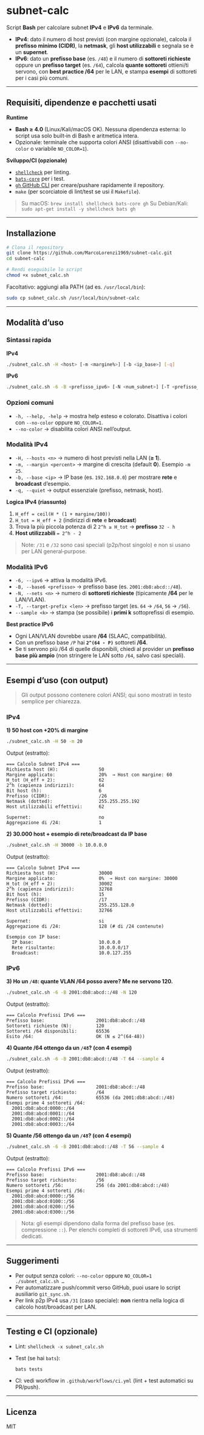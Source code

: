 # subnet-calc

Script **Bash** per calcolare subnet **IPv4** e **IPv6** da terminale.

* **IPv4**: dato il numero di host previsti (con margine opzionale), calcola il **prefisso minimo (CIDR)**, la **netmask**, gli **host utilizzabili** e segnala se è un **supernet**.
* **IPv6**: dato un **prefisso base** (es. `/48`) e il numero di **sottoreti richieste** oppure un **prefisso target** (es. `/64`), calcola **quante sottoreti** ottieni/ti servono, con **best practice /64** per le LAN, e stampa **esempi** di sottoreti per i casi più comuni.

---

## Requisiti, dipendenze e pacchetti usati

**Runtime**

* **Bash ≥ 4.0** (Linux/Kali/macOS OK). Nessuna dipendenza esterna: lo script usa solo built‑in di Bash e aritmetica intera.
* Opzionale: terminale che supporta colori ANSI (disattivabili con `--no-color` o variabile `NO_COLOR=1`).

**Sviluppo/CI (opzionale)**

* [`shellcheck`](https://www.shellcheck.net/) per linting.
* [`bats-core`](https://github.com/bats-core/bats-core) per i test.
* [`gh` GitHub CLI](https://cli.github.com/) per creare/pushare rapidamente il repository.
* `make` (per scorciatoie di lint/test se usi il `Makefile`).

> Su macOS: `brew install shellcheck bats-core gh`
> Su Debian/Kali: `sudo apt-get install -y shellcheck bats gh`

---

## Installazione

```bash
# Clona il repository
git clone https://github.com/MarcoLorenzi1969/subnet-calc.git
cd subnet-calc

# Rendi eseguibile lo script
chmod +x subnet_calc.sh
```

Facoltativo: aggiungi alla PATH (ad es. `/usr/local/bin`):

```bash
sudo cp subnet_calc.sh /usr/local/bin/subnet-calc
```

---

## Modalità d’uso

### Sintassi rapida

**IPv4**

```bash
./subnet_calc.sh -H <host> [-m <margine%>] [-b <ip_base>] [-q]
```

**IPv6**

```bash
./subnet_calc.sh -6 -B <prefisso_ipv6> [-N <num_subnet>] [-T <prefisso_target>] [--sample <k>]
```

### Opzioni comuni

* `-h, --help, -help` → mostra help esteso e colorato.
  Disattiva i colori con `--no-color` oppure `NO_COLOR=1`.
* `--no-color` → disabilita colori ANSI nell’output.

### Modalità IPv4

* `-H, --hosts <n>` → numero di host previsti nella LAN (**≥ 1**).
* `-m, --margin <percent>` → margine di crescita (default **0**). Esempio `-m 25`.
* `-b, --base <ip>` → IP base (es. `192.168.0.0`) per mostrare **rete** e **broadcast** d’esempio.
* `-q, --quiet` → output essenziale (prefisso, netmask, host).

**Logica IPv4 (riassunto)**

1. `H_eff = ceil(H * (1 + margine/100))`
2. `H_tot = H_eff + 2` (indirizzi di **rete** e **broadcast**)
3. Trova la più piccola potenza di 2 `2^h ≥ H_tot` → **prefisso** `32 - h`
4. **Host utilizzabili** `= 2^h - 2`

> Note: `/31` e `/32` sono casi speciali (p2p/host singolo) e non si usano per LAN general‑purpose.

### Modalità IPv6

* `-6, --ipv6` → attiva la modalità IPv6.
* `-B, --base6 <prefisso>` → prefisso base (es. `2001:db8:abcd::/48`).
* `-N, --nets <n>` → numero di **sottoreti richieste** (tipicamente **/64** per le LAN/VLAN).
* `-T, --target-prefix <len>` → prefisso target (es. `64` → `/64`, `56` → `/56`).
* `--sample <k>` → stampa (se possibile) i **primi k** sottoprefissi di esempio.

**Best practice IPv6**

* Ogni LAN/VLAN dovrebbe usare **/64** (SLAAC, compatibilità).
* Con un prefisso base `/P` hai **`2^(64 - P)`** sottoreti **/64**.
* Se ti servono più /64 di quelle disponibili, chiedi al provider un **prefisso base più ampio** (non stringere le LAN sotto `/64`, salvo casi speciali).

---

## Esempi d’uso (con output)

> Gli output possono contenere colori ANSI; qui sono mostrati in testo semplice per chiarezza.

### IPv4

**1) 50 host con +20% di margine**

```bash
./subnet_calc.sh -H 50 -m 20
```

Output (estratto):

```
=== Calcolo Subnet IPv4 ===
Richiesta host (H):               50
Margine applicato:                20%  → Host con margine: 60
H_tot (H_eff + 2):                62
2^h (capienza indirizzi):         64
Bit host (h):                     6
Prefisso (CIDR):                  /26
Netmask (dotted):                 255.255.255.192
Host utilizzabili effettivi:      62

Supernet:                         no
Aggregazione di /24:              1
```

**2) 30.000 host + esempio di rete/broadcast da IP base**

```bash
./subnet_calc.sh -H 30000 -b 10.0.0.0
```

Output (estratto):

```
=== Calcolo Subnet IPv4 ===
Richiesta host (H):               30000
Margine applicato:                0%  → Host con margine: 30000
H_tot (H_eff + 2):                30002
2^h (capienza indirizzi):         32768
Bit host (h):                     15
Prefisso (CIDR):                  /17
Netmask (dotted):                 255.255.128.0
Host utilizzabili effettivi:      32766

Supernet:                         si
Aggregazione di /24:              128 (# di /24 contenute)

Esempio con IP base:
  IP base:                        10.0.0.0
  Rete risultante:                10.0.0.0/17
  Broadcast:                      10.0.127.255
```

### IPv6

**3) Ho un `/48`: quante VLAN /64 posso avere? Me ne servono 120.**

```bash
./subnet_calc.sh -6 -B 2001:db8:abcd::/48 -N 120
```

Output (estratto):

```
=== Calcolo Prefissi IPv6 ===
Prefisso base:                   2001:db8:abcd::/48
Sottoreti richieste (N):         120
Sottoreti /64 disponibili:       65536
Esito /64:                       OK (N ≤ 2^(64-48))
```

**4) Quante /64 ottengo da un `/48`? (con 4 esempi)**

```bash
./subnet_calc.sh -6 -B 2001:db8:abcd::/48 -T 64 --sample 4
```

Output (estratto):

```
=== Calcolo Prefissi IPv6 ===
Prefisso base:                   2001:db8:abcd::/48
Prefisso target richiesto:       /64
Numero sottoreti /64:            65536 (da 2001:db8:abcd::/48)
Esempi prime 4 sottoreti /64:
  2001:db8:abcd:0000::/64
  2001:db8:abcd:0001::/64
  2001:db8:abcd:0002::/64
  2001:db8:abcd:0003::/64
```

**5) Quante /56 ottengo da un `/48`? (con 4 esempi)**

```bash
./subnet_calc.sh -6 -B 2001:db8:abcd::/48 -T 56 --sample 4
```

Output (estratto):

```
=== Calcolo Prefissi IPv6 ===
Prefisso base:                   2001:db8:abcd::/48
Prefisso target richiesto:       /56
Numero sottoreti /56:            256 (da 2001:db8:abcd::/48)
Esempi prime 4 sottoreti /56:
  2001:db8:abcd:0000::/56
  2001:db8:abcd:0100::/56
  2001:db8:abcd:0200::/56
  2001:db8:abcd:0300::/56
```

> Nota: gli esempi dipendono dalla forma del prefisso base (es. compressione `::`). Per elenchi completi di sottoreti IPv6, usa strumenti dedicati.

---

## Suggerimenti

* Per output senza colori: `--no-color` oppure `NO_COLOR=1 ./subnet_calc.sh …`
* Per automatizzare push/commit verso GitHub, puoi usare lo script ausiliario `git_sync.sh`.
* Per link p2p IPv4 usa `/31` (caso speciale): **non** rientra nella logica di calcolo host/broadcast per LAN.

---

## Testing e CI (opzionale)

* Lint: `shellcheck -x subnet_calc.sh`
* Test (se hai `bats`):

  ```bash
  bats tests
  ```
* CI: vedi workflow in `.github/workflows/ci.yml` (lint + test automatici su PR/push).

---

## Licenza

MIT
